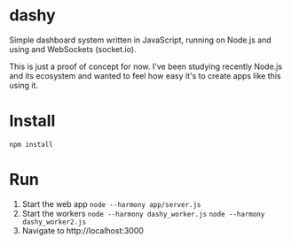 dashy
=====

Simple dashboard system written in JavaScript, running on Node.js and using and WebSockets (socket.io).

This is just a proof of concept for now. I've been studying recently Node.js and its ecosystem and wanted to feel how easy it's to create apps like this using it.

Install
=====

    npm install

Run
=====

1. Start the web app
`node --harmony app/server.js`
2. Start the workers
`node --harmony dashy_worker.js`
`node --harmony dashy_worker2.js`
3. Navigate to http://localhost:3000
